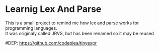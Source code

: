 # Learnig Lex And Parse
This is a small project to remind me how lex and parse works for programming languages.<br>
It was originaly called JRVS, but has been renamed so it may be reused

#DEP:
https://github.com/codeplea/tinyexpr
